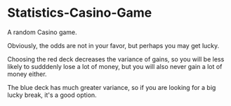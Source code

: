 # Statistics-Casino-Game

A random Casino game.

Obviously, the odds are not in your favor, but perhaps you may get lucky.

Choosing the red deck decreases the variance of gains, so you will be less likely to sudddenly lose a lot of money, but you will also never gain a lot of money either.

The blue deck has much greater variance, so if you are looking for a big lucky break, it's a good option. 
